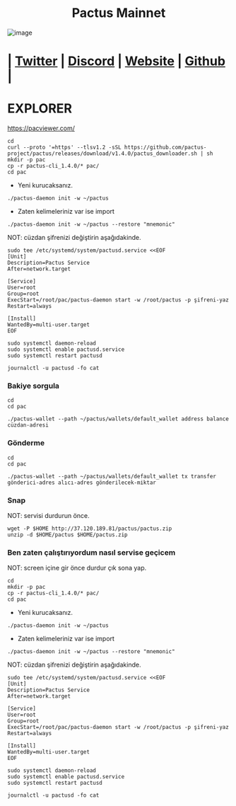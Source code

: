 <h1 align="center"> Pactus Mainnet</h1>


![image](https://github.com/0xSocrates/Testnet-Rehberler/assets/108215275/fc854b16-a554-419c-afbf-f99de720060a)

#  | [Twitter](https://twitter.com/pactuschain/) | [Discord](https://discord.gg/pactus-795592769300987944) | [Website](https://pactus.org/) | [Github](https://github.com/pactus-project) |


# EXPLORER

https://pacviewer.com/

```
cd
curl --proto '=https' --tlsv1.2 -sSL https://github.com/pactus-project/pactus/releases/download/v1.4.0/pactus_downloader.sh | sh
mkdir -p pac
cp -r pactus-cli_1.4.0/* pac/
cd pac
```
- Yeni kurucaksanız.
```
./pactus-daemon init -w ~/pactus
```
- Zaten kelimeleriniz var ise import
```
./pactus-daemon init -w ~/pactus --restore "mnemonic"
```
NOT: cüzdan şifrenizi değiştirin aşağıdakinde.
```
sudo tee /etc/systemd/system/pactusd.service <<EOF
[Unit]
Description=Pactus Service
After=network.target

[Service]
User=root
Group=root
ExecStart=/root/pac/pactus-daemon start -w /root/pactus -p şifreni-yaz
Restart=always

[Install]
WantedBy=multi-user.target
EOF
```
```
sudo systemctl daemon-reload
sudo systemctl enable pactusd.service
sudo systemctl restart pactusd
```
```
journalctl -u pactusd -fo cat
```
### Bakiye sorgula
```
cd
cd pac
```
```
./pactus-wallet --path ~/pactus/wallets/default_wallet address balance cüzdan-adresi
```
### Gönderme
```
cd
cd pac
```
```
./pactus-wallet --path ~/pactus/wallets/default_wallet tx transfer  gönderici-adres alıcı-adres gönderilecek-miktar
```

### Snap
NOT: servisi durdurun önce.
```
wget -P $HOME http://37.120.189.81/pactus/pactus.zip
unzip -d $HOME/pactus $HOME/pactus.zip
```
### Ben zaten çalıştırıyordum nasıl servise geçicem
NOT: screen içine gir önce durdur çık sona yap.
```
cd
mkdir -p pac
cp -r pactus-cli_1.4.0/* pac/
cd pac
```
- Yeni kurucaksanız.
```
./pactus-daemon init -w ~/pactus
```
- Zaten kelimeleriniz var ise import
```
./pactus-daemon init -w ~/pactus --restore "mnemonic"
```
NOT: cüzdan şifrenizi değiştirin aşağıdakinde.
```
sudo tee /etc/systemd/system/pactusd.service <<EOF
[Unit]
Description=Pactus Service
After=network.target

[Service]
User=root
Group=root
ExecStart=/root/pac/pactus-daemon start -w /root/pactus -p şifreni-yaz
Restart=always

[Install]
WantedBy=multi-user.target
EOF
```
```
sudo systemctl daemon-reload
sudo systemctl enable pactusd.service
sudo systemctl restart pactusd
```
```
journalctl -u pactusd -fo cat
```
